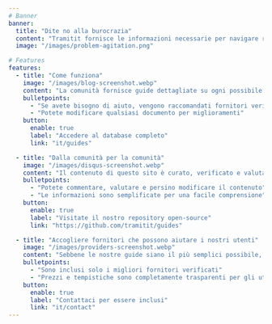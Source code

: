 ```yaml
---
# Banner
banner:
  title: "Dite no alla burocrazia"
  content: "Tramitit fornisce le informazioni necessarie per navigare rapidamente nelle procedure governative. Iniziate cercando il modulo che desiderate o navigate nelle nostre sezioni in alto."
  image: "/images/problem-agitation.png"

# Features
features:
  - title: "Come funziona"
    image: "/images/blog-screenshot.webp"
    content: "La comunità fornisce guide dettagliate su ogni possibile processo burocratico che potreste affrontare."
    bulletpoints:
      - "Se avete bisogno di aiuto, vengono raccomandati fornitori verificati"
      - "Potete modificare qualsiasi documento per miglioramenti"
    button:
      enable: true
      label: "Accedere al database completo"
      link: "it/guides"

  - title: "Dalla comunità per la comunità"
    image: "/images/disqus-screenshot.webp"
    content: "Il contenuto di questo sito è curato, verificato e valutato dalla comunità."
    bulletpoints:
      - "Potete commentare, valutare e persino modificare il contenuto"
      - "Le informazioni sono semplificate per una facile comprensione"
    button:
      enable: true
      label: "Visitate il nostro repository open-source"
      link: "https://github.com/tramitit/guides"

  - title: "Accogliere fornitori che possono aiutare i nostri utenti"
    image: "/images/providers-screenshot.webp"
    content: "Sebbene le nostre guide siano il più semplici possibile, gli utenti possono ancora preferire delegare compiti a un fornitore selezionato."
    bulletpoints:
      - "Sono inclusi solo i migliori fornitori verificati"
      - "Prezzi e tempistiche sono completamente trasparenti per gli utenti"
    button:
      enable: true
      label: "Contattaci per essere inclusi"
      link: "it/contact"
---
```

